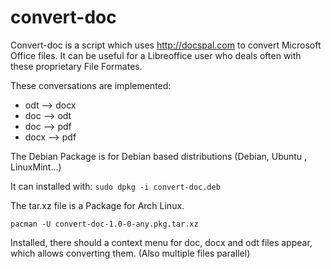 # convert-doc

Convert-doc is a script which uses http://docspal.com to convert Microsoft Office files.
It can be useful for a Libreoffice user who deals often with these proprietary File Formates.

These conversations are implemented:

  * odt  --> docx
  * doc  --> odt
  * doc  --> pdf
  * docx --> pdf

The Debian Package is for Debian based distributions (Debian, Ubuntu , LinuxMint...)

It can installed with: `sudo dpkg -i convert-doc.deb`

The tar.xz file is a Package for Arch Linux.

`pacman -U convert-doc-1.0-0-any.pkg.tar.xz`

Installed, there should a context menu for doc, docx and odt files appear, 
which allows converting them. (Also multiple files parallel)